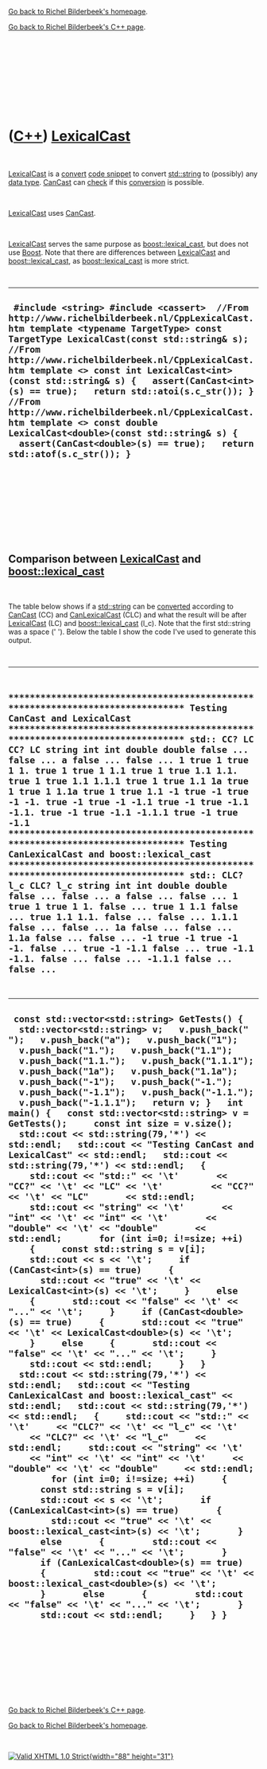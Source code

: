 [Go back to Richel Bilderbeek's homepage](index.htm).

[Go back to Richel Bilderbeek's C++ page](Cpp.htm).

 

 

 

 

 

([C++](Cpp.htm)) [LexicalCast](CppLexicalCast.htm)
==================================================

 

[LexicalCast](CppLexicalCast.htm) is a [convert](CppConvert.htm) [code
snippet](CppCodeSnippets.htm) to convert [std::string](CppString.htm) to
(possibly) any [data type](CppDataType.htm). [CanCast](CppCanCast.htm)
can [check](CppCheck.htm) if this [conversion](CppConvert.htm) is
possible.

 

[LexicalCast](CppLexicalCast.htm) uses [CanCast](CppCanCast.htm).

 

[LexicalCast](CppLexicalCast.htm) serves the same purpose as
[boost::lexical\_cast](CppLexical_cast.htm), but does not use
[Boost](CppBoost.htm). Note that there are differences between
[LexicalCast](CppLexicalCast.htm) and
[boost::lexical\_cast](CppLexical_cast.htm), as
[boost::lexical\_cast](CppCanLexicalCast.htm) is more strict.

 

  -----------------------------------------------------------------------------------------------------------------------------------------------------------------------------------------------------------------------------------------------------------------------------------------------------------------------------------------------------------------------------------------------------------------------------------------------------------------------------------------------------------------------------------------------------------------------------------------
  ` #include <string> #include <cassert>  //From http://www.richelbilderbeek.nl/CppLexicalCast.htm template <typename TargetType> const TargetType LexicalCast(const std::string& s);  //From http://www.richelbilderbeek.nl/CppLexicalCast.htm template <> const int LexicalCast<int>(const std::string& s) {   assert(CanCast<int>(s) == true);   return std::atoi(s.c_str()); }  //From http://www.richelbilderbeek.nl/CppLexicalCast.htm template <> const double LexicalCast<double>(const std::string& s) {   assert(CanCast<double>(s) == true);   return std::atof(s.c_str()); }`
  -----------------------------------------------------------------------------------------------------------------------------------------------------------------------------------------------------------------------------------------------------------------------------------------------------------------------------------------------------------------------------------------------------------------------------------------------------------------------------------------------------------------------------------------------------------------------------------------

 

 

 

 

 

Comparison between [LexicalCast](CppLexicalCast.htm) and [boost::lexical\_cast](CppLexical_cast.htm)
----------------------------------------------------------------------------------------------------

 

The table below shows if a [std::string](CppString.htm) can be
[converted](CppConvert.htm) according to [CanCast](CppCanCast.htm) (CC)
and [CanLexicalCast](CppCanLexicalCast.htm) (CLC) and what the result
will be after [LexicalCast](CppLexicalCast.htm) (LC) and
[boost::lexical\_cast](CppLexical_cast.htm) (l\_c). Note that the first
std::string was a space (' '). Below the table I show the code I've used
to generate this output.

 

  -------------------------------------------------------------------------------------------------------------------------------------------------------------------------------------------------------------------------------------------------------------------------------------------------------------------------------------------------------------------------------------------------------------------------------------------------------------------------------------------------------------------------------------------------------------------------------------------------------------------------------------------------------------------------------------------------------------------------------------------------------------------------------------------------------------------------------------------------------------------------------------------------------------------------------------------------------------------------------------------------------------------------------------------------------------------------------------------------------------------------------------------------------
  ` ******************************************************************************* Testing CanCast and LexicalCast ******************************************************************************* std:: CC? LC CC? LC string int int double double false ... false ... a false ... false ... 1 true 1 true 1 1. true 1 true 1 1.1 true 1 true 1.1 1.1. true 1 true 1.1 1.1.1 true 1 true 1.1 1a true 1 true 1 1.1a true 1 true 1.1 -1 true -1 true -1 -1. true -1 true -1 -1.1 true -1 true -1.1 -1.1. true -1 true -1.1 -1.1.1 true -1 true -1.1 ******************************************************************************* Testing CanLexicalCast and boost::lexical_cast ******************************************************************************* std:: CLC? l_c CLC? l_c string int int double double false ... false ... a false ... false ... 1 true 1 true 1 1. false ... true 1 1.1 false ... true 1.1 1.1. false ... false ... 1.1.1 false ... false ... 1a false ... false ... 1.1a false ... false ... -1 true -1 true -1 -1. false ... true -1 -1.1 false ... true -1.1 -1.1. false ... false ... -1.1.1 false ... false ...`
  -------------------------------------------------------------------------------------------------------------------------------------------------------------------------------------------------------------------------------------------------------------------------------------------------------------------------------------------------------------------------------------------------------------------------------------------------------------------------------------------------------------------------------------------------------------------------------------------------------------------------------------------------------------------------------------------------------------------------------------------------------------------------------------------------------------------------------------------------------------------------------------------------------------------------------------------------------------------------------------------------------------------------------------------------------------------------------------------------------------------------------------------------------

 

  -------------------------------------------------------------------------------------------------------------------------------------------------------------------------------------------------------------------------------------------------------------------------------------------------------------------------------------------------------------------------------------------------------------------------------------------------------------------------------------------------------------------------------------------------------------------------------------------------------------------------------------------------------------------------------------------------------------------------------------------------------------------------------------------------------------------------------------------------------------------------------------------------------------------------------------------------------------------------------------------------------------------------------------------------------------------------------------------------------------------------------------------------------------------------------------------------------------------------------------------------------------------------------------------------------------------------------------------------------------------------------------------------------------------------------------------------------------------------------------------------------------------------------------------------------------------------------------------------------------------------------------------------------------------------------------------------------------------------------------------------------------------------------------------------------------------------------------------------------------------------------------------------------------------------------------------------------------------------------------------------------------------------------------------------------------------------------------------------------------------------------------------------------------------------------------------------------------------------------------------------------------------------------------------------------------------------------------------------------------------------------------------------------------------------------------------------------------------------------------------------------------------------------------------------
  ` const std::vector<std::string> GetTests() {   std::vector<std::string> v;   v.push_back(" ");   v.push_back("a");   v.push_back("1");   v.push_back("1.");   v.push_back("1.1");   v.push_back("1.1.");   v.push_back("1.1.1");   v.push_back("1a");   v.push_back("1.1a");   v.push_back("-1");   v.push_back("-1.");   v.push_back("-1.1");   v.push_back("-1.1.");   v.push_back("-1.1.1");   return v; }   int main() {   const std::vector<std::string> v = GetTests();     const int size = v.size();     std::cout << std::string(79,'*') << std::endl;   std::cout << "Testing CanCast and LexicalCast" << std::endl;   std::cout << std::string(79,'*') << std::endl;   {     std::cout << "std::" << '\t'       << "CC?" << '\t' << "LC" << '\t'         << "CC?" << '\t' << "LC"       << std::endl;     std::cout << "string" << '\t'       << "int" << '\t' << "int" << '\t'       << "double" << '\t' << "double"       << std::endl;       for (int i=0; i!=size; ++i)     {     const std::string s = v[i];     std::cout << s << '\t';     if (CanCast<int>(s) == true)     {       std::cout << "true" << '\t' << LexicalCast<int>(s) << '\t';     }     else     {       std::cout << "false" << '\t' << "..." << '\t';     }     if (CanCast<double>(s) == true)     {       std::cout << "true" << '\t' << LexicalCast<double>(s) << '\t';     }     else     {       std::cout << "false" << '\t' << "..." << '\t';     }     std::cout << std::endl;     }   }     std::cout << std::string(79,'*') << std::endl;   std::cout << "Testing CanLexicalCast and boost::lexical_cast" << std::endl;   std::cout << std::string(79,'*') << std::endl;   {     std::cout << "std::" << '\t'     << "CLC?" << '\t' << "l_c" << '\t'     << "CLC?" << '\t' << "l_c"     << std::endl;     std::cout << "string" << '\t'     << "int" << '\t' << "int" << '\t'     << "double" << '\t' << "double"     << std::endl;         for (int i=0; i!=size; ++i)     {       const std::string s = v[i];       std::cout << s << '\t';       if (CanLexicalCast<int>(s) == true)       {         std::cout << "true" << '\t' << boost::lexical_cast<int>(s) << '\t';       }       else       {         std::cout << "false" << '\t' << "..." << '\t';       }       if (CanLexicalCast<double>(s) == true)       {         std::cout << "true" << '\t' << boost::lexical_cast<double>(s) << '\t';       }       else       {         std::cout << "false" << '\t' << "..." << '\t';       }       std::cout << std::endl;     }   } }`
  -------------------------------------------------------------------------------------------------------------------------------------------------------------------------------------------------------------------------------------------------------------------------------------------------------------------------------------------------------------------------------------------------------------------------------------------------------------------------------------------------------------------------------------------------------------------------------------------------------------------------------------------------------------------------------------------------------------------------------------------------------------------------------------------------------------------------------------------------------------------------------------------------------------------------------------------------------------------------------------------------------------------------------------------------------------------------------------------------------------------------------------------------------------------------------------------------------------------------------------------------------------------------------------------------------------------------------------------------------------------------------------------------------------------------------------------------------------------------------------------------------------------------------------------------------------------------------------------------------------------------------------------------------------------------------------------------------------------------------------------------------------------------------------------------------------------------------------------------------------------------------------------------------------------------------------------------------------------------------------------------------------------------------------------------------------------------------------------------------------------------------------------------------------------------------------------------------------------------------------------------------------------------------------------------------------------------------------------------------------------------------------------------------------------------------------------------------------------------------------------------------------------------------------------------

 

 

 

 

 

[Go back to Richel Bilderbeek's C++ page](Cpp.htm).

[Go back to Richel Bilderbeek's homepage](index.htm).

 

[![Valid XHTML 1.0 Strict](valid-xhtml10.png){width="88"
height="31"}](http://validator.w3.org/check?uri=referer)
